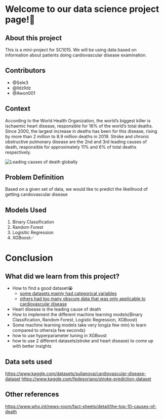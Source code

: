 # Welcome to our data science project page!:wave:


## About this project
This is a mini-project for SC1015. We will be using data based on information about patients doing cardiovascular disease examination.


## Contributors

- @Sele3 
- @lldzlldz 
- @Awon001

## Context
According to the World Health Organization, the world’s biggest killer is ischaemic heart disease, responsible for 16% of the world’s total deaths. Since 2000, the largest increase in deaths has been for this disease, rising by more than 2 million to 8.9 million deaths in 2019. Stroke and chronic obstructive pulmonary disease are the 2nd and 3rd leading causes of death, responsible for approximately 11% and 6% of total deaths respectively.

![Leading causes of death globally](https://lh3.googleusercontent.com/tsJMRht1HYVqW7F7dweI8Yb97ZdMoGrRuNzkIKbZOZ2DOf80e7em-V3XkGgO0ufCLZVCTB04p0PJBq0c3JKc-N5WeOnPAgOL3_-tBrE54XQeoynI_U9svy1LLrIRZ6-_1dRUMOM)

## Problem Definition
Based on a given set of data, we would like to predict the likelihood of getting cardiovascular disease

## Models Used
1. Binary Classification
2. Random Forest
3. Logisitic Regression 
4. XGBoost:white_check_mark:

# Conclusion

## What did we learn from this project?
- How to find a good dataset:sob:
    * [some datasets mainly had categorical variables](https://www.kaggle.com/datasets/shivamb/netflix-shows)
    * [others had too many obscure data that was only applicable to cardiovascular disease](https://www.kaggle.com/datasets/johnsmith88/heart-disease-dataset)
- Heart disease is the leading cause of death 
- How to implement the different machine learning models(Binary Classification, Random Forest, Logistic Regression, XGBoost)
- Some machine learning models take very long(a few min) to learn compared to others(a few seconds)
- how to use hyperparameter tuning in XGBoost
- how to use 2 different datasets(stroke and heart disease) to come up with better insights


## Data sets used
https://www.kaggle.com/datasets/sulianova/cardiovascular-disease-dataset
https://www.kaggle.com/fedesoriano/stroke-prediction-dataset 

## Other references
https://www.who.int/news-room/fact-sheets/detail/the-top-10-causes-of-death
